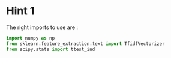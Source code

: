 # Hint 1

The right imports to use are :

``` python
import numpy as np
from sklearn.feature_extraction.text import TfidfVectorizer
from scipy.stats import ttest_ind
```
